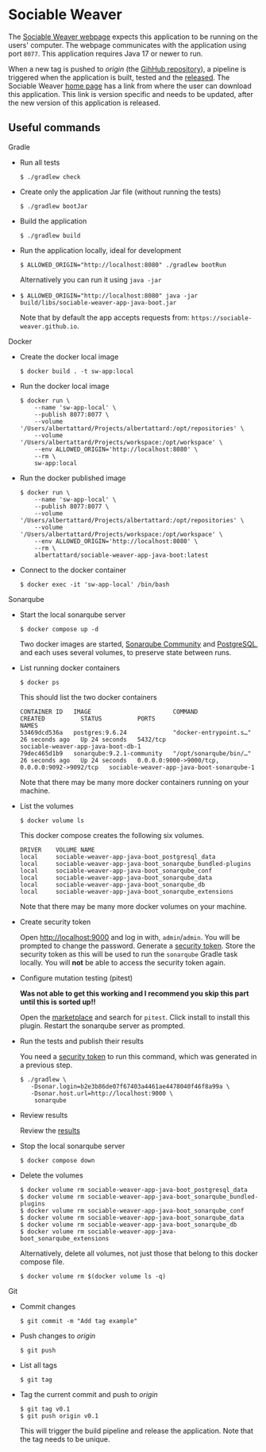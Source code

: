 # Sociable Weaver

The [Sociable Weaver webpage](https://sociable-weaver.github.io/web/) expects this application to be running on the
users' computer. The webpage communicates with the application using port `8077`. This application requires Java 17 or
newer to run.

When a new tag is pushed to _origin_ (the [GihHub repository](https://github.com/sociable-weaver/app-java-boot)), a
pipeline is triggered when the application is built, tested and
the [released](https://github.com/sociable-weaver/app-java-boot/releases). The Sociable
Weaver [home page](https://github.com/sociable-weaver/web-vue3/blob/main/src/components/App.vue#L13-L17) has a link from
where the user can download this application. This link is version specific and needs to be updated, after the new
version of this application is released.

## Useful commands

Gradle

- Run all tests

  ```shell
  $ ./gradlew check
  ```

- Create only the application Jar file (without running the tests)

  ```shell
  $ ./gradlew bootJar
  ```

- Build the application

  ```shell
  $ ./gradlew build
  ```

- Run the application locally, ideal for development

  ```shell
  $ ALLOWED_ORIGIN="http://localhost:8080" ./gradlew bootRun
  ```

  Alternatively you can run it using `java -jar`

- ```shell
  $ ALLOWED_ORIGIN="http://localhost:8080" java -jar build/libs/sociable-weaver-app-java-boot.jar
  ```

  Note that by default the app accepts requests from: `https://sociable-weaver.github.io`.

Docker

- Create the docker local image

  ```shell
  $ docker build . -t sw-app:local
  ```

- Run the docker local image

  ```shell
  $ docker run \
      --name 'sw-app-local' \
      --publish 8077:8077 \
      --volume '/Users/albertattard/Projects/albertattard:/opt/repositories' \
      --volume '/Users/albertattard/Projects/workspace:/opt/workspace' \
      --env ALLOWED_ORIGIN='http://localhost:8080' \
      --rm \
      sw-app:local
  ```

- Run the docker published image

  ```shell
  $ docker run \
      --name 'sw-app-local' \
      --publish 8077:8077 \
      --volume '/Users/albertattard/Projects/albertattard:/opt/repositories' \
      --volume '/Users/albertattard/Projects/workspace:/opt/workspace' \
      --env ALLOWED_ORIGIN='http://localhost:8080' \
      --rm \
      albertattard/sociable-weaver-app-java-boot:latest
  ```

- Connect to the docker container

  ```shell
  $ docker exec -it 'sw-app-local' /bin/bash
  ```

Sonarqube

- Start the local sonarqube server

  ```shell
  $ docker compose up -d
  ```

  Two docker images are started, [Sonarqube Community](https://hub.docker.com/_/sonarqube)
  and [PostgreSQL](https://hub.docker.com/_/postgres), and each uses several volumes, to preserve state between runs.

- List running docker containers

  ```shell
  $ docker ps
  ```

  This should list the two docker containers

  ```shell
  CONTAINER ID   IMAGE                       COMMAND                  CREATED          STATUS          PORTS                                            NAMES
  53469dcd536a   postgres:9.6.24             "docker-entrypoint.s…"   26 seconds ago   Up 24 seconds   5432/tcp                                         sociable-weaver-app-java-boot-db-1
  79dec465d1b9   sonarqube:9.2.1-community   "/opt/sonarqube/bin/…"   26 seconds ago   Up 24 seconds   0.0.0.0:9000->9000/tcp, 0.0.0.0:9092->9092/tcp   sociable-weaver-app-java-boot-sonarqube-1
  ```

  Note that there may be many more docker containers running on your machine.

- List the volumes

  ```shell
  $ docker volume ls
  ```

  This docker compose creates the following six volumes.

  ```shell
  DRIVER    VOLUME NAME
  local     sociable-weaver-app-java-boot_postgresql_data
  local     sociable-weaver-app-java-boot_sonarqube_bundled-plugins
  local     sociable-weaver-app-java-boot_sonarqube_conf
  local     sociable-weaver-app-java-boot_sonarqube_data
  local     sociable-weaver-app-java-boot_sonarqube_db
  local     sociable-weaver-app-java-boot_sonarqube_extensions
  ```

  Note that there may be many more docker volumes on your machine.

- Create security token

  Open [http://localhost:9000](http://localhost:9000) and log in with, `admin`/`admin`. You will be prompted to change
  the password. Generate a [security token](http://localhost:9000/account/security/). Store the security token as this
  will be used to run the `sonarqube` Gradle task locally. You will **not** be able to access the security token again.

- Configure mutation testing (pitest)

  **Was not able to get this working and I recommend you skip this part until this is sorted up!!**

  Open the [marketplace](http://localhost:9000/admin/marketplace?search=pitest) and search for `pitest`. Click install
  to install this plugin. Restart the sonarqube server as prompted.

- Run the tests and publish their results

  You need a [security token](http://localhost:9000/account/security/) to run this command, which was generated in a
  previous step.

  ```shell
  $ ./gradlew \
     -Dsonar.login=b2e3b86de07f67403a4461ae4478040f46f8a99a \
     -Dsonar.host.url=http://localhost:9000 \
      sonarqube
  ```

- Review results

  Review the [results](http://localhost:9000/component_measures?id=sociable-weaver-app-java-boot)

- Stop the local sonarqube server

  ```shell
  $ docker compose down
  ```

- Delete the volumes

  ```shell
  $ docker volume rm sociable-weaver-app-java-boot_postgresql_data
  $ docker volume rm sociable-weaver-app-java-boot_sonarqube_bundled-plugins
  $ docker volume rm sociable-weaver-app-java-boot_sonarqube_conf
  $ docker volume rm sociable-weaver-app-java-boot_sonarqube_data
  $ docker volume rm sociable-weaver-app-java-boot_sonarqube_db
  $ docker volume rm sociable-weaver-app-java-boot_sonarqube_extensions
  ```

  Alternatively, delete all volumes, not just those that belong to this docker compose file.

  ```shell
  $ docker volume rm $(docker volume ls -q)
  ```

Git

- Commit changes

  ```shell
  $ git commit -m "Add tag example"
  ```

- Push changes to _origin_

  ```shell
  $ git push
  ```

- List all tags

  ```shell
  $ git tag
  ```

- Tag the current commit and push to _origin_

  ```shell
  $ git tag v0.1
  $ git push origin v0.1
  ```

  This will trigger the build pipeline and release the application. Note that the tag needs to be unique.

